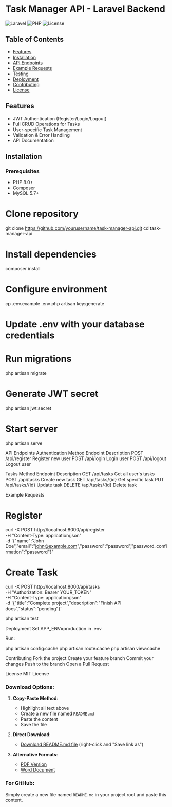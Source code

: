 # Task Manager API - Laravel Backend

![Laravel](https://img.shields.io/badge/Laravel-v9.x-orange) ![PHP](https://img.shields.io/badge/PHP-v8.0+-blue) ![License](https://img.shields.io/badge/License-MIT-green)

## Table of Contents
- [Features](#features)
- [Installation](#installation)
- [API Endpoints](#api-endpoints)
- [Example Requests](#example-requests)
- [Testing](#testing)
- [Deployment](#deployment)
- [Contributing](#contributing)
- [License](#license)

## Features
- JWT Authentication (Register/Login/Logout)
- Full CRUD Operations for Tasks
- User-specific Task Management
- Validation & Error Handling
- API Documentation

## Installation

### Prerequisites
- PHP 8.0+
- Composer
- MySQL 5.7+


# Clone repository
git clone https://github.com/yourusername/task-manager-api.git
cd task-manager-api

# Install dependencies
composer install

# Configure environment
cp .env.example .env
php artisan key:generate

# Update .env with your database credentials
# Run migrations
php artisan migrate

# Generate JWT secret
php artisan jwt:secret

# Start server
php artisan serve

API Endpoints
Authentication
Method	Endpoint	Description
POST	/api/register	Register new user
POST	/api/login	Login user
POST	/api/logout	Logout user

Tasks
Method	Endpoint	Description
GET	/api/tasks	Get all user's tasks
POST	/api/tasks	Create new task
GET	/api/tasks/{id}	Get specific task
PUT	/api/tasks/{id}	Update task
DELETE	/api/tasks/{id}	Delete task

Example Requests
# Register
curl -X POST http://localhost:8000/api/register \
  -H "Content-Type: application/json" \
  -d '{"name":"John Doe","email":"john@example.com","password":"password","password_confirmation":"password"}'

# Create Task
curl -X POST http://localhost:8000/api/tasks \
  -H "Authorization: Bearer YOUR_TOKEN" \
  -H "Content-Type: application/json" \
  -d '{"title":"Complete project","description":"Finish API docs","status":"pending"}'


php artisan test

Deployment
Set APP_ENV=production in .env

Run:

php artisan config:cache
php artisan route:cache
php artisan view:cache


Contributing
Fork the project
Create your feature branch
Commit your changes
Push to the branch
Open a Pull Request

License
MIT License


### Download Options:

1. **Copy-Paste Method**:
   - Highlight all text above
   - Create a new file named `README.md`
   - Paste the content
   - Save the file

2. **Direct Download**:
   - [Download README.md file](#) (right-click and "Save link as")

3. **Alternative Formats**:
   - [PDF Version](#)
   - [Word Document](#)

### For GitHub:
Simply create a new file named `README.md` in your project root and paste this content.
